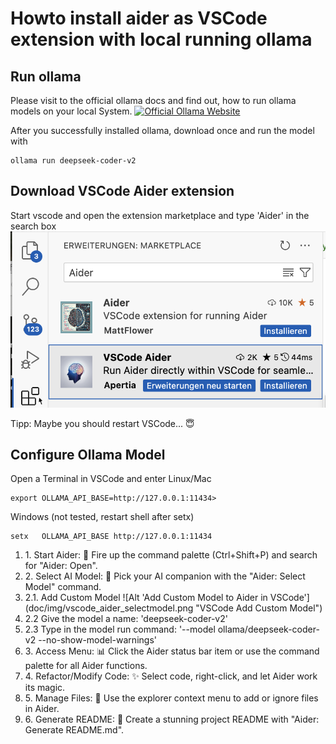 # Howto install aider as VSCode extension with local running ollama

## Run ollama
Please visit to the official ollama docs and find out, how to run ollama models on your local System.
[![Official Ollama Website](https://ollama.com/public/ollama.png)](https://ollama.com/)

After you successfully installed ollama, download once and run the model with
```console
ollama run deepseek-coder-v2
```

## Download VSCode Aider extension
Start vscode and open the extension marketplace and type 'Aider' in the search box
![Alt 'Search for Aider in VSCode extension marketplace'](doc/img/vscode-marketplace.png "VSCode Marketplace")

Tipp: Maybe you should restart VSCode... 😇

## Configure Ollama Model
Open a Terminal in VSCode and enter
Linux/Mac
```console
export OLLAMA_API_BASE=http://127.0.0.1:11434>
```

Windows (not tested, restart shell after setx)
```console
setx   OLLAMA_API_BASE http://127.0.0.1:11434
```
<ol>
<li>1. Start Aider: 🏁 Fire up the command palette (Ctrl+Shift+P) and search for "Aider: Open".</li>
<li>2. Select AI Model: 🤖 Pick your AI companion with the "Aider: Select Model" command.</li>
<li>2.1. Add Custom Model
![Alt 'Add Custom Model to Aider in VSCode'](doc/img/vscode_aider_selectmodel.png "VSCode Add Custom Model")</li>
<li>2.2 Give the model a name: 'deepseek-coder-v2'</li>
<li>2.3 Type in the model run command: '--model ollama/deepseek-coder-v2 --no-show-model-warnings'</li>
<li>3. Access Menu: 📊 Click the Aider status bar item or use the command palette for all Aider functions.</li>
<li>4. Refactor/Modify Code: ✨ Select code, right-click, and let Aider work its magic.</li>
<li>5. Manage Files: 📁 Use the explorer context menu to add or ignore files in Aider.</li>
<li>6. Generate README: 📝 Create a stunning project README with "Aider: Generate README.md".</li>
</ol>
